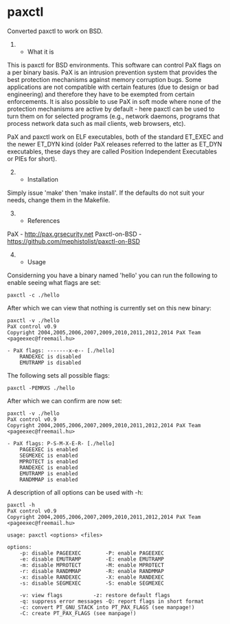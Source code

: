 # paxctl
Converted paxctl to work on BSD.

1. - What it is

This is paxctl for BSD environments. This software can control PaX flags on a per binary basis. PaX is an intrusion prevention system that provides the best protection mechanisms against memory corruption bugs. Some applications are not compatible with certain features (due to design or bad engineering) and therefore they have to be exempted from certain enforcements. It is also possible to use PaX in soft mode where none of the protection mechanisms are active by default - here paxctl can be used to turn them on for selected programs (e.g., network daemons, programs that process network data such as mail clients, web browsers, etc).

PaX and paxctl work on ELF executables, both of the standard ET_EXEC and the newer ET_DYN kind (older PaX releases referred to the latter as ET_DYN executables, these days they are called Position Independent Executables or PIEs for short).

2. - Installation

Simply issue 'make' then 'make install'. If the defaults do not suit your needs, change them in the Makefile.

3. - References
     
PaX - http://pax.grsecurity.net
Paxctl-on-BSD - https://github.com/mephistolist/paxctl-on-BSD

4. - Usage

Considerning you have a binary named 'hello' you can run the following to enable seeing what flags are set:
```
paxctl -c ./hello
```
After which we can view that nothing is currently set on this new binary:
```
paxctl -v ./hello
PaX control v0.9
Copyright 2004,2005,2006,2007,2009,2010,2011,2012,2014 PaX Team <pageexec@freemail.hu>

- PaX flags: -------x-e-- [./hello]
	RANDEXEC is disabled
	EMUTRAMP is disabled
```
The following sets all possible flags:
```
paxctl -PEMRXS ./hello
```
After which we can confirm are now set:
```
paxctl -v ./hello
PaX control v0.9
Copyright 2004,2005,2006,2007,2009,2010,2011,2012,2014 PaX Team <pageexec@freemail.hu>

- PaX flags: P-S-M-X-E-R- [./hello]
	PAGEEXEC is enabled
	SEGMEXEC is enabled
	MPROTECT is enabled
	RANDEXEC is enabled
	EMUTRAMP is enabled
	RANDMMAP is enabled
```
A description of all options can be used with -h:
```
paxctl -h
PaX control v0.9
Copyright 2004,2005,2006,2007,2009,2010,2011,2012,2014 PaX Team <pageexec@freemail.hu>

usage: paxctl <options> <files>

options:
	-p: disable PAGEEXEC		-P: enable PAGEEXEC
	-e: disable EMUTRAMP		-E: enable EMUTRAMP
	-m: disable MPROTECT		-M: enable MPROTECT
	-r: disable RANDMMAP		-R: enable RANDMMAP
	-x: disable RANDEXEC		-X: enable RANDEXEC
	-s: disable SEGMEXEC		-S: enable SEGMEXEC

	-v: view flags			-z: restore default flags
	-q: suppress error messages	-Q: report flags in short format
	-c: convert PT_GNU_STACK into PT_PAX_FLAGS (see manpage!)
	-C: create PT_PAX_FLAGS (see manpage!)
```
